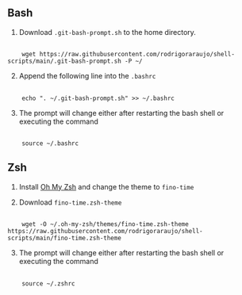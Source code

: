 ## Bash

1. Download `.git-bash-prompt.sh` to the home directory.
##
        wget https://raw.githubusercontent.com/rodrigoraraujo/shell-scripts/main/.git-bash-prompt.sh -P ~/

2. Append the following line into the `.bashrc`
##
        echo ". ~/.git-bash-prompt.sh" >> ~/.bashrc

3. The prompt will change either after restarting the bash shell or executing the command 
##
        source ~/.bashrc

## Zsh

1. Install [Oh My Zsh](https://ohmyz.sh/#install) and change the theme to `fino-time`

2. Download `fino-time.zsh-theme`
##
        wget -O ~/.oh-my-zsh/themes/fino-time.zsh-theme https://raw.githubusercontent.com/rodrigoraraujo/shell-scripts/main/fino-time.zsh-theme

3. The prompt will change either after restarting the bash shell or executing the command
##
        source ~/.zshrc
